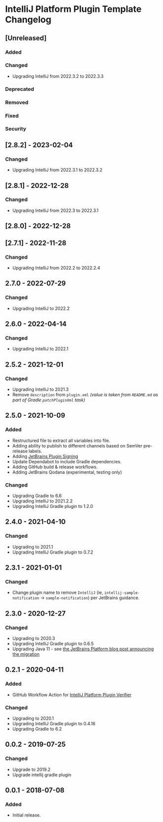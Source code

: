 <!-- Keep a Changelog guide -> https://keepachangelog.com -->

# IntelliJ Platform Plugin Template Changelog

## [Unreleased]
### Added

### Changed
- Upgrading IntelliJ from 2022.3.2 to 2022.3.3

### Deprecated

### Removed

### Fixed

### Security

## [2.8.2] - 2023-02-04
### Changed
- Upgrading IntelliJ from 2022.3.1 to 2022.3.2

## [2.8.1] - 2022-12-28
### Changed
- Upgrading IntelliJ from 2022.3 to 2022.3.1

## [2.8.0] - 2022-12-28

## [2.7.1] - 2022-11-28
### Changed
- Upgrading IntelliJ from 2022.2 to 2022.2.4

## 2.7.0 - 2022-07-29
### Changed
- Upgrading IntelliJ to 2022.2

## 2.6.0 - 2022-04-14
### Changed
- Upgrading IntelliJ to 2022.1

## 2.5.2 - 2021-12-01
### Changed
- Upgrading IntelliJ to 2021.3
- Remove `description` from `plugin.xml` _(value is taken from `README.md` as part of Gradle `patchPluginXml` task)_

## 2.5.0 - 2021-10-09
### Added
- Restructured  file to extract all variables into  file.
- Adding ability to publish to different channels based on SemVer pre-release labels.
- Adding [JetBrains Plugin Signing](https://plugins.jetbrains.com/docs/intellij/plugin-signing.html)
- Update Dependabot to include Gradle dependencies.
- Adding GitHub build & release workflows.
- Adding JetBrains Qodana (experimental, testing only)

### Changed
- Upgrading Gradle to 6.6
- Upgrading IntelliJ to 2021.2.2
- Upgrading IntelliJ Gradle plugin to 1.2.0

## 2.4.0 - 2021-04-10
### Changed
- Upgrading to 2021.1
- Upgrading IntelliJ Gradle plugin to 0.7.2

## 2.3.1 - 2021-01-01
### Changed
- Change plugin name to remove `IntelliJ` (ie, `intellij-sample-notification` -> `sample-notification`) per JetBrains
  guidance.

## 2.3.0 - 2020-12-27
### Changed
- Upgrading to 2020.3
- Upgrading IntelliJ Gradle plugin to 0.6.5
- Upgrading Java 11 -
  see [the JetBrains Platform blog post announcing the migration](https://blog.jetbrains.com/platform/2020/09/intellij-project-migrates-to-java-11/)

## 0.2.1 - 2020-04-11
### Added
- GitHub Workflow Action
  for [IntelliJ Platform Plugin Verifier](https://github.com/marketplace/actions/intellij-platform-plugin-verifier)

### Changed
- Upgrading to 2020.1
- Upgrading IntelliJ Gradle plugin to 0.4.16
- Upgrading Gradle to 6.2

## 0.0.2 - 2019-07-25
### Changed
- Upgrade to 2019.2
- Upgrade intellij gradle plugin

## 0.0.1 - 2018-07-08
### Added
- Initial release.